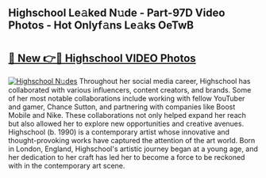 ## Highschool Le𝚊ked N𝚞de - Part-97D Video Photos - Hot Onlyf𝚊ns Le𝚊ks OeTwB

# <h2><a href="http://ab14376.deff.icu/?id=Highschool">🔗 New 👉🔴 Highschool VIDEO Photos</a></h2>

[![Highschool N𝚞des](https://i.imgur.com/rIISA9y.gif)](http://ab14376.deff.icu/?id=Highschool)
Throughout her social media career, Highschool has collaborated with various influencers, content creators, and brands. Some of her most notable collaborations include working with fellow YouTuber and gamer, Chance Sutton, and partnering with companies like Boost Mobile and Nike. These collaborations not only helped expand her reach but also allowed her to explore new opportunities and creative avenues. Highschool (b. 1990) is a contemporary artist whose innovative and thought-provoking works have captured the attention of the art world. Born in London, England, Highschool's artistic journey began at a young age, and her dedication to her craft has led her to become a force to be reckoned with in the contemporary art scene.
